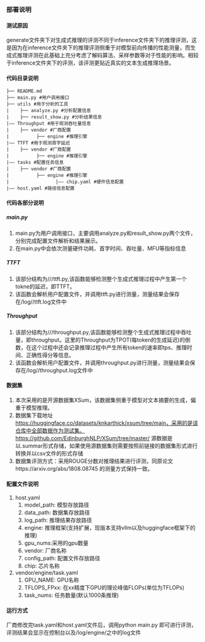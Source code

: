 ### 部署说明
#### 测试原因
  generate文件夹下对生成式推理的评测不同于inference文件夹下的推理评测，这是因为在inference文件夹下的推理评测侧重于对模型前向传播的性能测量，而生成式推理评测在此基础上充分考虑了解码算法、采样参数等对于性能的影响。相较于inference文件夹下的评测，该评测更贴近真实的文本生成推理场景。
#### 代码目录说明
```
├── README.md
├── main.py #用户调用接口
├── utils #用于分析的工具
|    ├── analyze.py #分析配置信息
|    ├── result_show.py #分析结果信息
|—— Throughput #用于观测吞吐量信息
|    ├── vendor #厂商配置
|          ├── engine #推理引擎
|—— TTFT #用于观测首字延迟
|    ├── vendor #厂商配置
|          ├── engine #推理引擎
|—— tasks #配置任务信息
|    ├── vendor #厂商配置
|          ├── engine #推理引擎
|                 |—— chip.yaml #硬件信息配置
|—— host.yaml #路径信息配置

```
#### 代码各部分说明

##### main.py
1. main.py为用户调用接口，主要调用analyze.py和result_show.py两个文件，分别完成配置文件解析和结果展示。
2. 在main.py中会依次测量硬件功耗、首字时间、吞吐量、MFU等指标信息
##### TTFT
1. 该部分结构为/<vendor>/<engine>/ttft.py,该函数能够检测整个生成式推理过程中产生第一个tokne的延迟，即TTFT。
2. 该函数会解析用户配置文件，并调用ttft.py进行测量，测量结果会保存在/log/<engine>/ttft.log文件中
##### Throughput
1. 该部分结构为/<vendor>/<engine>/throughput.py,该函数能够检测整个生成式推理过程中吞吐量，即throughput。这里的Throughput为TPOT(每token的生成延迟)的倒数，在这个过程中还会记录推理过程中产生所有token的速率即tps、推理时间、正确性得分等信息。
2. 该函数会解析用户配置文件，并调用throughput.py进行测量，测量结果会保存在/log/<engine>/throughput.log文件中


#### 数据集
1. 本次采用的是开源数据集XSum，该数据集侧重于模型对文本摘要的生成，偏重于模型推理。
2. 数据集下载地址 https://huggingface.co/datasets/knkarthick/xsum/tree/main，采用的是该仓库中全部数据作为测试集。https://github.com/EdinburghNLP/XSum/tree/master/ 源数据是以.summar形式存储，如果使用源数据集则需要按照前链接的数据集形式进行转换并以csv文件的形式存储
3. 数据集评测方式：采用ROUGE分数对推理结果进行评测，同原论文https://arxiv.org/abs/1808.08745 的测量方式保持一致。
#### 配置文件说明
1. host.yaml
    1. model_path: 模型存放路径
    2. data_path: 数据集存放路径
    3. log_path: 推理结果存放路径
    4. engine: 推理框架(支持扩展，现版本支持vllm以及huggingface框架下的推理)
    5. gpu_nums:采用的gpu数量
    6. vendor: 厂商名称
    7. config_path: 配置文件存放路径
    8. chip: 芯片名称
2. vendor/engine/task.yaml
    1. GPU_NAME: GPU名称
    2. TFLOPS_FPxx: 在xx精度下GPU的理论峰值FLOPs(单位为TFLOPs)
    3. task_nums: 任务数量(默认1000条推理)

#### 运行方式
厂商修改完task.yaml和host.yaml文件后，调用python main.py 即可进行评测，评测结果会显示在控制台以及/log/engine/之中的log文件

